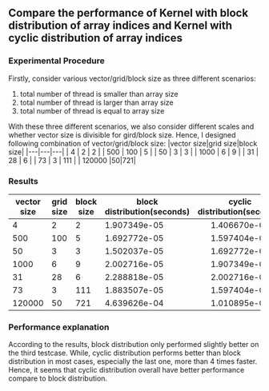 
## Compare the performance of Kernel with block distribution of array indices and Kernel with cyclic distribution of array indices
### Experimental Procedure

Firstly, consider various vector/grid/block size as three different scenarios:
1. total number of thread is smaller than array size
2. total number of thread is larger than array size
3. total number of thread is equal to array size

With these three different scenarios, we also consider different scales and whether vector size is divisible for gird/block size.
Hence, I designed following combination of vector/grid/block size:
|vector size|grid size|block size|
|---|---|---|
| 4  | 2  | 2 |
| 500  | 100 | 5  |
| 50 | 3 | 3  |
| 1000  |  6 |  9 |
| 31  |  28 |  6 |
|  73 |  3 |  111 |
| 120000 |50|721|





### Results
| vector size | grid size | block size | block distribution(seconds) | cyclic distribution(seconds) |
|-------------|---------|------------|-----------|:----------------------------:|
| 4           | 2       | 2          | 1.907349e-05 |         1.406670e-05         |
| 500         | 100     | 5          |1.692772e-05 |         1.597404e-05         |
| 50          | 3       | 3          |  1.502037e-05        |         1.692772e-05         |
| 1000        | 6       | 9          |   2.002716e-05       |         1.907349e-05         |
| 31          | 28      | 6          |   2.288818e-05         |         2.002716e-05         |
| 73          | 3       | 111        |   1.883507e-05        |         1.597404e-05         |
| 120000      | 50      | 721        |   4.639626e-04      |         1.010895e-04         |



### Performance explanation
According to the results, block distribution only performed slightly better on the third testcase. 
While, cyclic distribution performs better than block distribution in most cases, especially the last one, more than 4 times faster.
Hence, it seems that cyclic distribution overall have better performance compare to block distribution. 